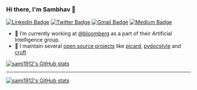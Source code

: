 <!--
**samj1912/samj1912** is a ✨ _special_ ✨ repository because its `README.md` (this file) appears on your GitHub profile.

Here are some ideas to get you started:

- 🔭 I’m currently working on ...
- 🌱 I’m currently learning ...
- 👯 I’m looking to collaborate on ...
- 🤔 I’m looking for help with ...
- 💬 Ask me about ...
- 📫 How to reach me: ...
- 😄 Pronouns: ...
- ⚡ Fun fact: ...
-->



### Hi there, I'm Sambhav 👋

[![Linkedin Badge](https://img.shields.io/badge/sambhav--kothari-0077b5?style=flat-square&logo=Linkedin&logoColor=white&labelColor=0077b5&link=https://www.linkedin.com/in/sambhav-kothari/)](https://www.linkedin.com/in/sambhav-kothari/)
[![Twitter Badge](https://img.shields.io/badge/-@__sambhavkothari-1ca0f1?style=flat-square&labelColor=1ca0f1&logo=twitter&logoColor=white&link=https://twitter.com/_sambhavkothari)](https://twitter.com/_sambhavkothari)
[![Gmail Badge](https://img.shields.io/badge/-sambhavs.email-f5493b?style=flat-square&logo=Gmail&logoColor=ffffff&labelColor=f5493b&link=mailto:sambhavs.email@gmail.com)](mailto:sambhavs.email@gmail.com)
[![Medium Badge](https://img.shields.io/badge/-@sambhavkothari-000000?style=flat-square&labelColor=000000&logo=Medium&logoColor=ffffff&link=https://medium.com/@sambhavkothari)](https://medium.com/@sambhavkothari)
- 🔭 I’m currently working at [@bloomberg](https://github.com/bloomberg) as a part of their Artificial Intelligence group.
- 🌱 I maintain several [open source projects](https://github.com/samj1912) like [picard](https://github.com/metabrainz/picard), [pydocstyle](https://github.com/PyCQA/pydocstyle) and [cruft](https://github.com/timothycrosley/cruft)

[![samj1912's GitHub stats](https://github-readme-stats.vercel.app/api?username=samj1912&show_icons=true)](https://github.com/anuraghazra/github-readme-stats)


----------------
[![samj1912's GitHub stats](https://hits.seeyoufarm.com/api/count/incr/badge.svg?url=https%3A%2F%2Fgithub.com%2Fsamj1912%2F)](https://github.com/samj1912)
